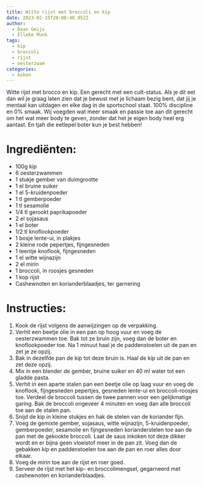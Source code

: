 ```yaml
---
title: Witte rijst met broccoli en kip
date: 2023-02-15T20:08:48.952Z
author:
  - Daan Geijs
  - Elleke Munk
tags:
  - kip
  - broccoli
  - rijst
  - oesterzwam
categories:
  - koken
---
```

W﻿itte rijst met brocco en kip. Een gerecht met een cult-status. Als je dit eet dan wil je graag laten zien dat je bewust met je lichaam bezig bent, dat jij je mentaal kan uitdagen en elke dag in de sportschool staat. 100% discipline en 0% smaak. Wij voegden wat meer smaak en passie toe aan dit gerecht om het wat meer body te geven, zonder dat het je eigen body heel erg aantast. En tjah die eetlepel boter kun je best hebben!

# Ingrediënten:

* 100g kip
* 6 oesterzwammen
* 1 stukje gember van duimgrootte
* 1 el bruine suiker
* 1 el 5-kruidenpoeder
* 1 tl gemberpoeder
* 1 tl sesamolie
* 1/4 tl gerookt paprikapoeder
* 2 el sojasaus
* 1 el boter
* 1/2 tl knoflookpoeder
* 1 bosje lente-ui, in plakjes
* 2 kleine rode pepertjes, fijngesneden
* 1 teentje knoflook, fijngesneden
* 1 el witte wijnazijn
* 2 el mirin
* 1 broccoli, in roosjes gesneden
* 1 kop rijst
* Cashewnoten en korianderblaadjes, ter garnering

# Instructies:

1. Kook de rijst volgens de aanwijzingen op de verpakking.
2. Verhit een beetje olie in een pan op hoog vuur en voeg de oesterzwammen toe. Bak tot ze bruin zijn, voeg dan de boter en knoflookpoeder toe. Na 1 minuut haal je de paddenstoelen uit de pan en zet je ze opzij.
3. Bak in dezelfde pan de kip tot deze bruin is. Haal de kip uit de pan en zet deze opzij.
4. Mix in een blender de gember, bruine suiker en 40 ml water tot een gladde pasta.
5. Verhit in een aparte stalen pan een beetje olie op laag vuur en voeg de knoflook, fijngesneden pepertjes, gesneden lente-ui en broccoli-roosjes toe. Verdeel de broccoli tussen de twee pannen voor een gelijkmatige garing. Bak de broccoli ongeveer 4 minuten en voeg dan alle broccoli toe aan de stalen pan.
6. Snijd de kip in kleine stukjes en hak de stelen van de koriander fijn.
7. Voeg de gemixte gember, sojasaus, witte wijnazijn, 5-kruidenpoeder, gemberpoeder, sesamolie en fijngesneden korianderstelen toe aan de pan met de gekookte broccoli. Laat de saus inkoken tot deze dikker wordt en er bijna geen vloeistof meer in de pan zit. Voeg dan de gebakken kip en paddenstoelen toe aan de pan en roer alles door elkaar.
8. Voeg de mirin toe aan de rijst en roer goed.
9. Serveer de rijst met het kip- en broccolimengsel, gegarneerd met cashewnoten en korianderblaadjes.
